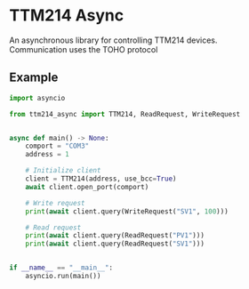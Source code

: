 # TTM214 Async


An asynchronous library for controlling TTM214 devices.
<br />
Communication uses the TOHO protocol


## Example

``` python
import asyncio

from ttm214_async import TTM214, ReadRequest, WriteRequest


async def main() -> None:
    comport = "COM3"
    address = 1

    # Initialize client
    client = TTM214(address, use_bcc=True)
    await client.open_port(comport)

    # Write request
    print(await client.query(WriteRequest("SV1", 100)))

    # Read request
    print(await client.query(ReadRequest("PV1")))
    print(await client.query(ReadRequest("SV1")))


if __name__ == "__main__":
    asyncio.run(main())


```